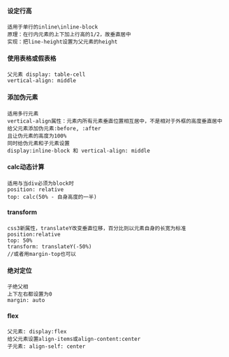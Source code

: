 #### 设定行高

```
适用于单行的inline\inline-block
原理：在行内元素的上下加上行高的1/2，故垂直居中
实现：把line-height设置为父元素的height
```

#### 使用表格或假表格

```
父元素 display: table-cell
vertical-align: middle
```

#### 添加伪元素

```
适用多行元素
vertical-align属性：元素内所有元素垂直位置相互居中，不是相对于外框的高度垂直居中
给父元素添加伪元素:before, :after
且让伪元素的高度为100%
同时给伪元素和子元素设置
display:inline-block 和 vertical-align: middle
```

#### calc动态计算

```
适用与当div必须为block时
position: relative
top: calc(50% - 自身高度的一半)
```

#### transform

```
css3新属性，translateY改变垂直位移，百分比则以元素自身的长宽为标准
position:relative
top: 50%
transform: translateY(-50%)
//或者用margin-top也可以
```

#### 绝对定位

```
子绝父相
上下左右都设置为0
margin: auto
```

#### flex

```
父元素: display:flex
给父元素设置align-items或align-content:center
子元素: align-self: center
```
